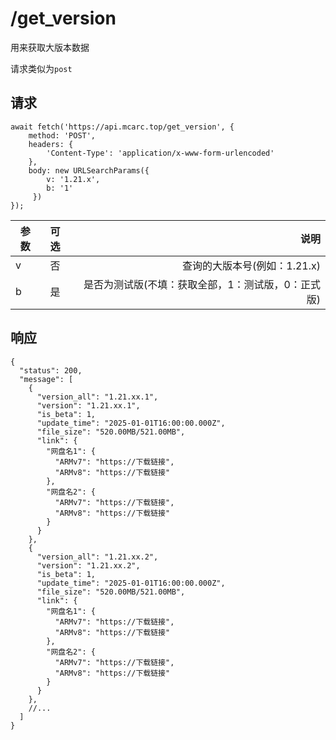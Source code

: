 # /get_version

用来获取大版本数据

请求类似为`post`

## 请求

```javascript{8}
await fetch('https://api.mcarc.top/get_version', {
    method: 'POST',
    headers: {
        'Content-Type': 'application/x-www-form-urlencoded'
    },
    body: new URLSearchParams({
        v: '1.21.x', 
        b: '1' 
     })
});
```

| 参数 | 可选 |                          说明 |
|----|:--:|----------------------------:|
| v  | 否  |          查询的大版本号(例如：1.21.x) |
| b  | 是  | 是否为测试版(不填：获取全部，1：测试版，0：正式版) |

## 响应

```json5
{
  "status": 200,
  "message": [
    {
      "version_all": "1.21.xx.1",
      "version": "1.21.xx.1",
      "is_beta": 1,
      "update_time": "2025-01-01T16:00:00.000Z",
      "file_size": "520.00MB/521.00MB",
      "link": {
        "网盘名1": {
          "ARMv7": "https://下载链接",
          "ARMv8": "https://下载链接"
        },
        "网盘名2": {
          "ARMv7": "https://下载链接",
          "ARMv8": "https://下载链接"
        }
      }
    },
    {
      "version_all": "1.21.xx.2",
      "version": "1.21.xx.2",
      "is_beta": 1,
      "update_time": "2025-01-01T16:00:00.000Z",
      "file_size": "520.00MB/521.00MB",
      "link": {
        "网盘名1": {
          "ARMv7": "https://下载链接",
          "ARMv8": "https://下载链接"
        },
        "网盘名2": {
          "ARMv7": "https://下载链接",
          "ARMv8": "https://下载链接"
        }
      }
    },
    //...
  ]
}
```
